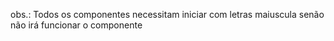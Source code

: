 obs.: Todos os componentes necessitam iniciar com letras maiuscula senão não irá funcionar o componente
